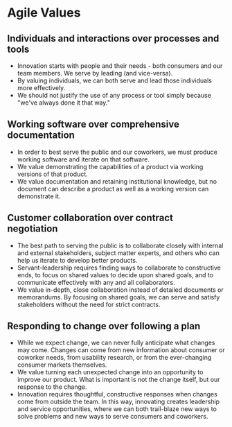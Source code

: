 # Agile Values

## __Individuals and interactions over processes and tools__
* Innovation starts with people and their needs - both consumers and our team members. We serve by leading (and vice-versa).
* By valuing individuals, we can both serve and lead those individuals more effectively.
* We should not justify the use of any process or tool simply because "we've always done it that way."

## __Working software over comprehensive documentation__
* In order to best serve the public and our coworkers, we must produce working software and iterate on that software.
* We value demonstrating the capabilities of a product via working versions of that product.
* We value documentation and retaining institutional knowledge, but no document can describe a product as well as a working version can demonstrate it.

## __Customer collaboration over contract negotiation__
* The best path to serving the public is to collaborate closely with internal and external stakeholders, subject matter experts, and others who can help us iterate to develop better products.
* Servant-leadership requires finding ways to collaborate to constructive ends, to focus on shared values to decide upon shared goals, and to communicate effectively with any and all collaborators.
* We value in-depth, close collaboration instead of detailed documents or memorandums. By focusing on shared goals, we can serve and satisfy stakeholders without the need for strict contracts.

## __Responding to change over following a plan__
* While we expect change, we can never fully anticipate what changes may come. Changes can come from new information about consumer or coworker needs, from usability research, or from the ever-changing consumer markets themselves.
* We value turning each unexpected change into an opportunity to improve our product. What is important is not the change itself, but our response to the change.
* Innovation requires thoughtful, constructive responses when changes come from outside the team. In this way, innovating creates leadership and service opportunities, where we can both trail-blaze new ways to solve problems and new ways to serve consumers and coworkers.